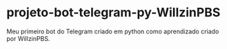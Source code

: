 # projeto-bot-telegram-py-WillzinPBS
Meu primeiro bot do Telegram criado em python como aprendizado criado por WillzinPBS.
